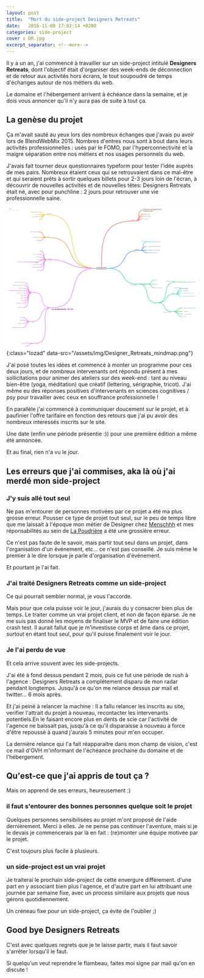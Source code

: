 ```yaml
---
layout: post
title:  "Mort du side-project Designers Retreats"
date:   2016-11-08 17:02:14 +0200
categories: side-project
cover : DR.jpg
excerpt_separator: <!--more-->
---
```

Il y a un an, j'ai commencé à travailler sur un side-project intitulé **Designers Retreats**, dont l'objectif était d'organiser des week-ends de déconnection et de retour aux activités hors écrans, le tout soupoudré de temps d'échanges autour de nos métiers du web.
<!--more-->

Le domaine et l'hébergement arrivent à échéance dans la semaine, et je dois vous annoncer qu'il n'y aura pas de suite à tout ça.

## La genèse du projet

Ça m'avait sauté au yeux lors des nombreux échanges que j'avais pu avoir lors de BlendWebMix 2015. Nombres d'entres nous sont à bout dans leurs activités professionnelles : usés par le FOMO, par l'hyperconnectivité et la maigre séparation entre nos métiers et nos usages personnels du web.

J'avais fait tourner deux questionnaires typeform pour tester l'idée auprès de mes pairs. Nombreux étaient ceux qui se retrouvaient dans ce mal-être et qui seraient prêts à sortir quelques billets pour 2-3 jours loin de l'écran, à découvrir de nouvelles activités et de nouvelles têtes: Designers Retreats était né, avec pour punchline : 2 jours pour retrouver une vie professionnelle saine.

![DR mindmap][DRmindmap-img]{:class="lozad" data-src="/assets/img/Designer_Retreats_mindmap.png"}

J'ai posé toutes les idées et commencé à monter un programme pour ces deux jours, et de nombreux intervenants ont répondu présent à mes sollicitations pour animer des ateliers sur des week-end : tant au niveau bien-être (yoga, méditation) que créatif (lettering, sérigraphie, tricot). J'ai même eu des réponses positives d'intervenants en sciences cognitives / psy pour travailler avec ceux en souffrance professionnelle !

En parallèle j'ai commencé à communiquer doucement sur le projet, et à paufinier l'offre tarifaire en fonction des retours que j'ai pu avoir des nombreux interessés inscrits sur le site.

Une date (enfin une période présentie :)) pour une première édition a même été annoncée.

Et au final, rien n'a vu le jour.

## Les erreurs que j'ai commises, aka là où j'ai merdé mon side-project


### J'y suis allé tout seul

Ne pas m'entourer de personnes motivées par ce projet a été ma plus grosse erreur. Pousser ce type de projet tout seul, sur le peu de temps libre que me laissait à l'époque mon métier de Designer chez [Menschhh][menschhh-url] et mes réponsabilités au sein de [La Poudrière][poudriere-url] a été une grossière erreur. 

Ce n'est pas faute de le savoir, mais partir tout seul dans un projet, dans l'organisation d'un événement, etc... ce n'est pas conseillé. Je suis même le premier à le dire lorsque je parle d'organisation d'événement.

Et pourtant je l'ai fait.

### J'ai traité Designers Retreats comme un side-project

Ce qui pourrait sembler normal, je vous l'accorde.

Mais pour que cela puisse voir le jour, j'aurais du y consacrer bien plus de temps. Le traiter comme un vrai projet client, et non de façon éparse. Je ne me suis pas donné les moyens de finaliser le MVP et de faire une édition crash test. Il aurait fallut que je m'investisse corps et âme dans ce projet, surtout en étant tout seul, pour qu'il puisse finalement voir le jour.


### Je l'ai perdu de vue

Et cela arrive souvent avec les side-projects.

J'ai été à fond dessus pendant 2 mois, puis ce fut une période de rush à l'agence : Designers Retreats a complétement disparu de mon radar pendant longtemps. Jusqu'à ce qu'on me relance dessus par mail et twitter... 6 mois après. 

Et j'ai peiné à relancer la machine : Il a fallu relancer les inscrits au site, verifier l'attrait du projet à nouveau, recontacter les intervenants potentiels.En le faisant encore plus en dents de scie car l'activité de l'agence ne baissait pas, jusqu'à ce qu'il disparaisse à nouveau à force d'être repoussé à quand j'aurais 5 minutes pour m'en occuper.

La dernière relance qui l'a fait réapparaitre dans mon champ de vision, c'est ce mail d'OVH m'informant de l'échéance prochaine du domaine et de l'hébergement.


## Qu'est-ce que j'ai appris de tout ça ?

Mais on apprend de ses erreurs, heureusement :)

### il faut s'entourer des bonnes personnes quelque soit le projet 

Quelques personnes sensibilisées au projet m'ont proposé de l'aide dernièrement. Merci à elles. Je ne pense pas continuer l'aventure, mais si je le devais je commencerais par là en fait : (re)monter une équipe motivée par le projet. 

C'est toujours plus facile à plusieurs.

### un side-project est un vrai projet

Je traiterai le prochain side-project de cette envergure différement. d'une part en y associant bien plus l'agence, et d'autre part en lui attribuant une journée par semaine fixe, avec un process similaire aux projets que nous gérons quotidiennement.

Un créneau fixe pour un side-project, ça évite de l'oublier ;)

## Good bye Designers Retreats

C'est avec quelques regrets que je te laisse partir, mais il faut savoir s'arrêter lorsqu'il le faut.

Si quelqu'un veut reprendre le flambeau, faites moi signe par mail qu'on en discute !


[DRmindmap-img]: /assets/img/Designer_Retreats_mindmap.png
[poudriere-url]: http://www.poudriere.org
[menschhh-url]: http://www.menschhh.com
